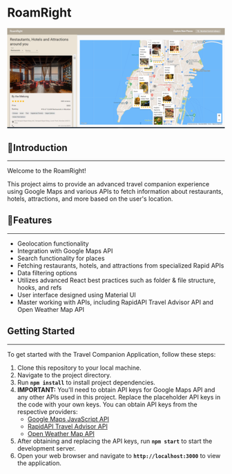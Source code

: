 # RoamRight

![Untitled](RoamRight.png)

## 📝Introduction

---

Welcome to the RoamRight!  

This project aims to provide an advanced travel companion experience using Google Maps and various APIs to fetch information about restaurants, hotels, attractions, and more based on the user's location.

## **🚀Features**

---

- Geolocation functionality
- Integration with Google Maps API
- Search functionality for places
- Fetching restaurants, hotels, and attractions from specialized Rapid APIs
- Data filtering options
- Utilizes advanced React best practices such as folder & file structure, hooks, and refs
- User interface designed using Material UI
- Master working with APIs, including RapidAPI Travel Advisor API and Open Weather Map API

## **Getting Started**

---

To get started with the Travel Companion Application, follow these steps:

1. Clone this repository to your local machine.
2. Navigate to the project directory.
3. Run **`npm install`** to install project dependencies.
4. **IMPORTANT:** You'll need to obtain API keys for Google Maps API and any other APIs used in this project. Replace the placeholder API keys in the code with your own keys. You can obtain API keys from the respective providers:
    - [Google Maps JavaScript API](https://developers.google.com/maps/documentation/javascript)
    - [RapidAPI Travel Advisor API](https://rapidapi.com/apidojo/api/travel-advisor?utm_source=youtube.com%2FJavaScriptMastery&utm_medium=DevRel&utm_campaign=DevRel)
    - [Open Weather Map API](https://rapidapi.com/worldapi/api/open-weather13)
5. After obtaining and replacing the API keys, run **`npm start`** to start the development server.
6. Open your web browser and navigate to **`http://localhost:3000`** to view the application.

